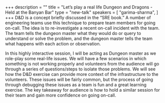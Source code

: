 +++
description = ""
title = "Let’s play a real life Dungeon and Dragons - Held at the Banyan Bar"
type = "new-talk"
speakers = [
        "garima-sharma",
]
+++
D&D is a concept briefly discussed in the “SRE book.” A number of engineering teams use this technique to prepare team members for going on-call. The idea is to re-investigate a recent on-call incident with the team. The team tells the dungeon master what they would do or query to understand or solve the problem, and the dungeon master tells the team what happens with each action or observation.

In this highly interactive session, I will be acting as Dungeon master as we role-play some real-life issues. We will have a few scenarios in which something is not working properly and volunteers from the audience will go through a series of questions/steps to isolate those problems. We will see how the D&D exercise can provide more context of the infrastructure to the volunteers. These issues will be fairly common, but the process of going through debugging these issues as a team is fun and a great learning exercise. The key takeaway for audience is how to hold a similar session for their team and gain more confidence on going on-call.